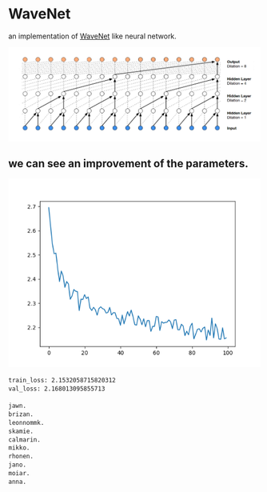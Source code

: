 # WaveNet

an implementation of [WaveNet](https://arxiv.org/pdf/1609.03499) like neural network.

![tree like structure](wavenet.png)

## we can see an improvement of the parameters.
![](Figure_1.png)

```bash
train_loss: 2.1532058715820312
val_loss: 2.168013095855713

jawn.
brizan.
leonnommk.
skamie.
calmarin.
mikko.
rhonen.
jano.
moiar.
anna.
```
